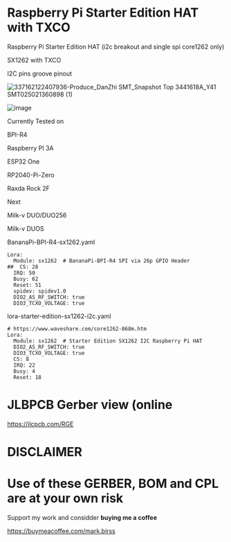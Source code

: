 # Raspberry Pi Starter Edition HAT with TXCO

Raspberry Pi Starter Edition HAT (i2c breakout and single spi core1262 only)

SX1262 with TXCO

I2C pins groove pinout


![337162122407936-Produce_DanZhi SMT_Snapshot Top 3441618A_Y41 SMT025021360898 (1)](https://github.com/user-attachments/assets/db96b5ef-8181-4f72-9fa0-d28cf9fad821)

![image](https://github.com/user-attachments/assets/6c572e8a-0aeb-484d-b47b-389315f6ab72)

Currently Tested on

BPI-R4

Raspberry PI 3A

ESP32 One

RP2040-Pi-Zero

Raxda Rock 2F


Next

Milk-v DUO/DUO256

Milk-v DUOS

BananaPi-BPI-R4-sx1262.yaml
```
Lora:
  Module: sx1262  # BananaPi-BPI-R4 SPI via 26p GPIO Header
##  CS: 28
  IRQ: 50
  Busy: 62
  Reset: 51
  spidev: spidev1.0
  DIO2_AS_RF_SWITCH: true
  DIO3_TCXO_VOLTAGE: true
```

lora-starter-edition-sx1262-i2c.yaml
```
# https://www.waveshare.com/core1262-868m.htm
Lora:
  Module: sx1262  # Starter Edition SX1262 I2C Raspberry Pi HAT
  DIO2_AS_RF_SWITCH: true
  DIO3_TCXO_VOLTAGE: true
  CS: 8
  IRQ: 22
  Busy: 4
  Reset: 18
```

# **JLBPCB Gerber view (online**
https://jlcpcb.com/RGE

# **DISCLAIMER**

# Use of these GERBER, BOM and CPL are at your own risk

Support my work and considder **buying  me a coffee**

https://buymeacoffee.com/mark.birss
